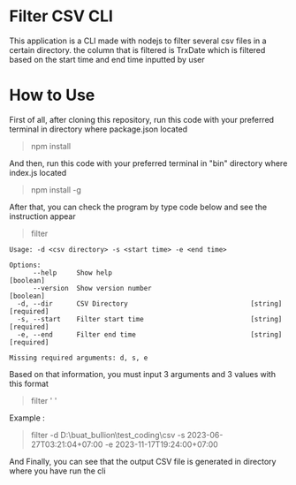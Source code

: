 # Filter CSV CLI
This application is a CLI made with nodejs to filter several csv files in a certain directory. the column that is filtered is TrxDate which is filtered based on the start time and end time inputted by user

# How to Use
First of all, after cloning this repository, run this code with your preferred terminal in directory where package.json located
> npm install

And then, run this code with your preferred terminal in "bin" directory where index.js located
> npm install -g

After that, you can check the program by type code below and see the instruction appear
> filter

```
Usage: -d <csv directory> -s <start time> -e <end time>

Options:
      --help     Show help                                             [boolean]
      --version  Show version number                                   [boolean]
  -d, --dir      CSV Directory                               [string] [required]
  -s, --start    Filter start time                           [string] [required]
  -e, --end      Filter end time                             [string] [required]

Missing required arguments: d, s, e
```

Based on that information, you must input 3 arguments and 3 values with this format
> filter '<argument1> <value1> <argument2> <value2> <argument3> <value3>'

Example : 
> filter -d D:\buat_bullion\test_coding\csv -s 2023-06-27T03:21:04+07:00 -e 2023-11-17T19:24:00+07:00

And Finally, you can see that the output CSV file is generated in directory where you have run the cli
